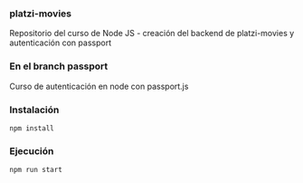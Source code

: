 ### platzi-movies
Repositorio del curso de Node JS - creación del backend de platzi-movies y autenticación con passport

### En el branch passport
Curso de autenticación en node con passport.js

### Instalación
```
npm install
```

### Ejecución
```
npm run start
```
